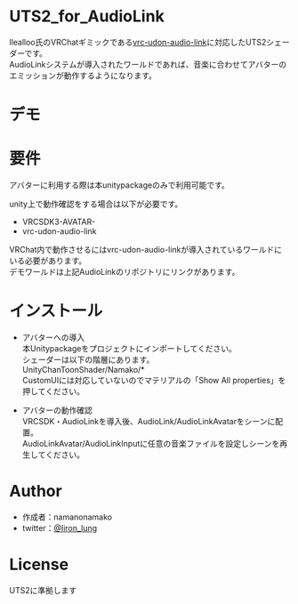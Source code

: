 # UTS2_for_AudioLink
 llealloo氏のVRChatギミックである[vrc-udon-audio-link](https://github.com/llealloo/vrc-udon-audio-link/commits?author=llealloo)に対応したUTS2シェーダーです。  
 AudioLinkシステムが導入されたワールドであれば、音楽に合わせてアバターのエミッションが動作するようになります。  
 
# デモ
 

# 要件
 アバターに利用する際は本unitypackageのみで利用可能です。  
 
 unity上で動作確認をする場合は以下が必要です。
* VRCSDK3-AVATAR- 
* vrc-udon-audio-link  
 
 VRChat内で動作させるにはvrc-udon-audio-linkが導入されているワールドにいる必要があります。  
 デモワールドは上記AudioLinkのリポジトリにリンクがあります。  
 
# インストール
* アバターへの導入  
 本Unitypackageをプロジェクトにインポートしてください。  
 シェーダーは以下の階層にあります。  
 UnityChanToonShader/Namako/*    
 CustomUIには対応していないのでマテリアルの「Show All properties」を押してください。  
 
* アバターの動作確認  
 VRCSDK・AudioLinkを導入後、AudioLink/AudioLinkAvatarをシーンに配置。  
 AudioLinkAvatar/AudioLinkInputに任意の音楽ファイルを設定しシーンを再生してください。  

# Author
  
* 作成者：namanonamako  
* twitter：[@Iiron_lung](https://twitter.com/Iiron_Lung)  
 
# License
 UTS2に準拠します  
